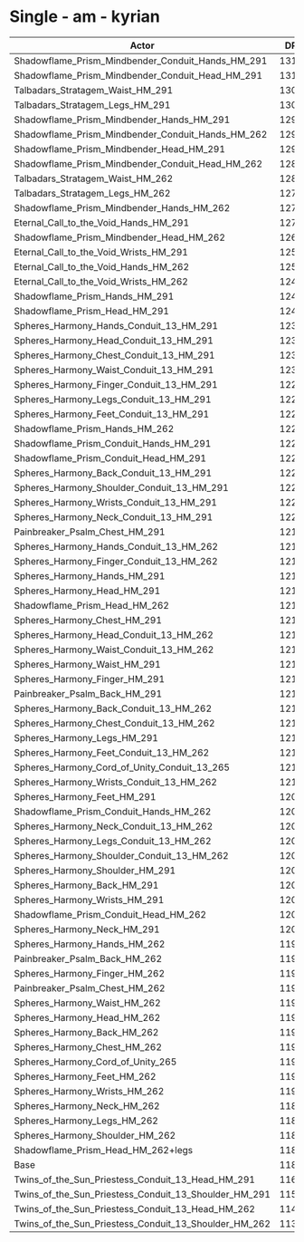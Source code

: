 # Single - am - kyrian
| Actor | DPS | Increase |
|---|:---:|:---:|
|Shadowflame_Prism_Mindbender_Conduit_Hands_HM_291|13130|10.76%|
|Shadowflame_Prism_Mindbender_Conduit_Head_HM_291|13106|10.56%|
|Talbadars_Stratagem_Waist_HM_291|13022|9.84%|
|Talbadars_Stratagem_Legs_HM_291|13006|9.71%|
|Shadowflame_Prism_Mindbender_Hands_HM_291|12942|9.17%|
|Shadowflame_Prism_Mindbender_Conduit_Hands_HM_262|12932|9.09%|
|Shadowflame_Prism_Mindbender_Head_HM_291|12922|9.01%|
|Shadowflame_Prism_Mindbender_Conduit_Head_HM_262|12868|8.55%|
|Talbadars_Stratagem_Waist_HM_262|12842|8.33%|
|Talbadars_Stratagem_Legs_HM_262|12779|7.80%|
|Shadowflame_Prism_Mindbender_Hands_HM_262|12750|7.55%|
|Eternal_Call_to_the_Void_Hands_HM_291|12716|7.27%|
|Shadowflame_Prism_Mindbender_Head_HM_262|12681|6.97%|
|Eternal_Call_to_the_Void_Wrists_HM_291|12599|6.28%|
|Eternal_Call_to_the_Void_Hands_HM_262|12529|5.69%|
|Eternal_Call_to_the_Void_Wrists_HM_262|12459|5.10%|
|Shadowflame_Prism_Hands_HM_291|12432|4.87%|
|Shadowflame_Prism_Head_HM_291|12426|4.82%|
|Spheres_Harmony_Hands_Conduit_13_HM_291|12373|4.37%|
|Spheres_Harmony_Head_Conduit_13_HM_291|12367|4.32%|
|Spheres_Harmony_Chest_Conduit_13_HM_291|12345|4.14%|
|Spheres_Harmony_Waist_Conduit_13_HM_291|12307|3.82%|
|Spheres_Harmony_Finger_Conduit_13_HM_291|12298|3.74%|
|Spheres_Harmony_Legs_Conduit_13_HM_291|12298|3.74%|
|Spheres_Harmony_Feet_Conduit_13_HM_291|12287|3.65%|
|Shadowflame_Prism_Hands_HM_262|12262|3.44%|
|Shadowflame_Prism_Conduit_Hands_HM_291|12258|3.40%|
|Shadowflame_Prism_Conduit_Head_HM_291|12249|3.33%|
|Spheres_Harmony_Back_Conduit_13_HM_291|12246|3.30%|
|Spheres_Harmony_Shoulder_Conduit_13_HM_291|12244|3.29%|
|Spheres_Harmony_Wrists_Conduit_13_HM_291|12239|3.24%|
|Spheres_Harmony_Neck_Conduit_13_HM_291|12212|3.01%|
|Painbreaker_Psalm_Chest_HM_291|12195|2.87%|
|Spheres_Harmony_Hands_Conduit_13_HM_262|12183|2.77%|
|Spheres_Harmony_Finger_Conduit_13_HM_262|12170|2.66%|
|Spheres_Harmony_Hands_HM_291|12168|2.65%|
|Spheres_Harmony_Head_HM_291|12157|2.55%|
|Shadowflame_Prism_Head_HM_262|12153|2.52%|
|Spheres_Harmony_Chest_HM_291|12147|2.46%|
|Spheres_Harmony_Head_Conduit_13_HM_262|12137|2.39%|
|Spheres_Harmony_Waist_Conduit_13_HM_262|12130|2.33%|
|Spheres_Harmony_Waist_HM_291|12118|2.22%|
|Spheres_Harmony_Finger_HM_291|12115|2.20%|
|Painbreaker_Psalm_Back_HM_291|12111|2.17%|
|Spheres_Harmony_Back_Conduit_13_HM_262|12110|2.16%|
|Spheres_Harmony_Chest_Conduit_13_HM_262|12110|2.15%|
|Spheres_Harmony_Legs_HM_291|12109|2.15%|
|Spheres_Harmony_Feet_Conduit_13_HM_262|12108|2.13%|
|Spheres_Harmony_Cord_of_Unity_Conduit_13_265|12105|2.11%|
|Spheres_Harmony_Wrists_Conduit_13_HM_262|12101|2.08%|
|Spheres_Harmony_Feet_HM_291|12099|2.06%|
|Shadowflame_Prism_Conduit_Hands_HM_262|12086|1.95%|
|Spheres_Harmony_Neck_Conduit_13_HM_262|12080|1.90%|
|Spheres_Harmony_Legs_Conduit_13_HM_262|12076|1.87%|
|Spheres_Harmony_Shoulder_Conduit_13_HM_262|12073|1.84%|
|Spheres_Harmony_Shoulder_HM_291|12062|1.75%|
|Spheres_Harmony_Back_HM_291|12057|1.70%|
|Spheres_Harmony_Wrists_HM_291|12049|1.64%|
|Shadowflame_Prism_Conduit_Head_HM_262|12026|1.45%|
|Spheres_Harmony_Neck_HM_291|12025|1.44%|
|Spheres_Harmony_Hands_HM_262|11998|1.21%|
|Painbreaker_Psalm_Back_HM_262|11979|1.05%|
|Spheres_Harmony_Finger_HM_262|11972|0.99%|
|Painbreaker_Psalm_Chest_HM_262|11971|0.98%|
|Spheres_Harmony_Waist_HM_262|11944|0.75%|
|Spheres_Harmony_Head_HM_262|11938|0.70%|
|Spheres_Harmony_Back_HM_262|11927|0.61%|
|Spheres_Harmony_Chest_HM_262|11922|0.57%|
|Spheres_Harmony_Cord_of_Unity_265|11917|0.53%|
|Spheres_Harmony_Feet_HM_262|11917|0.53%|
|Spheres_Harmony_Wrists_HM_262|11917|0.52%|
|Spheres_Harmony_Neck_HM_262|11891|0.31%|
|Spheres_Harmony_Legs_HM_262|11887|0.28%|
|Spheres_Harmony_Shoulder_HM_262|11887|0.27%|
|Shadowflame_Prism_Head_HM_262+legs|11855|0.00%|
|Base|11855|0.00%|
|Twins_of_the_Sun_Priestess_Conduit_13_Head_HM_291|11637|-1.84%|
|Twins_of_the_Sun_Priestess_Conduit_13_Shoulder_HM_291|11533|-2.71%|
|Twins_of_the_Sun_Priestess_Conduit_13_Head_HM_262|11426|-3.62%|
|Twins_of_the_Sun_Priestess_Conduit_13_Shoulder_HM_262|11363|-4.14%|
